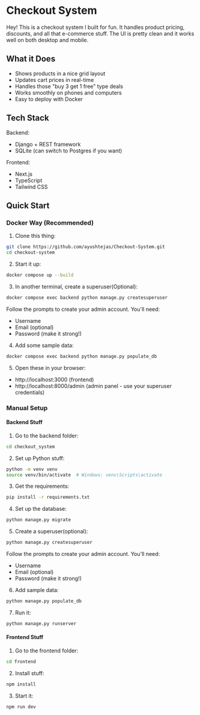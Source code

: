 # Checkout System

Hey! This is a checkout system I built for fun. It handles product pricing, discounts, and all that e-commerce stuff. The UI is pretty clean and it works well on both desktop and mobile.

## What it Does

- Shows products in a nice grid layout
- Updates cart prices in real-time
- Handles those "buy 3 get 1 free" type deals
- Works smoothly on phones and computers
- Easy to deploy with Docker

## Tech Stack

Backend:
- Django + REST framework
- SQLite (can switch to Postgres if you want)

Frontend:
- Next.js
- TypeScript
- Tailwind CSS

## Quick Start

### Docker Way (Recommended)

1. Clone this thing:
```bash
git clone https://github.com/ayushtejas/Checkout-System.git
cd checkout-system
```

2. Start it up:
```bash
docker compose up --build
```

3. In another terminal, create a superuser(Optional):
```bash
docker compose exec backend python manage.py createsuperuser
```
Follow the prompts to create your admin account. You'll need:
- Username
- Email (optional)
- Password (make it strong!)

4. Add some sample data:
```bash
docker compose exec backend python manage.py populate_db
```

5. Open these in your browser:
- http://localhost:3000 (frontend)
- http://localhost:8000/admin (admin panel - use your superuser credentials)

### Manual Setup

#### Backend Stuff

1. Go to the backend folder:
```bash
cd checkout_system
```

2. Set up Python stuff:
```bash
python -m venv venv
source venv/bin/activate  # Windows: venv\Scripts\activate
```

3. Get the requirements:
```bash
pip install -r requirements.txt
```

4. Set up the database:
```bash
python manage.py migrate
```

5. Create a superuser(optional):
```bash
python manage.py createsuperuser
```
Follow the prompts to create your admin account. You'll need:
- Username
- Email (optional)
- Password (make it strong!)

6. Add sample data:
```bash
python manage.py populate_db
```

7. Run it:
```bash
python manage.py runserver
```

#### Frontend Stuff

1. Go to the frontend folder:
```bash
cd frontend
```

2. Install stuff:
```bash
npm install
```

3. Start it:
```bash
npm run dev
```
